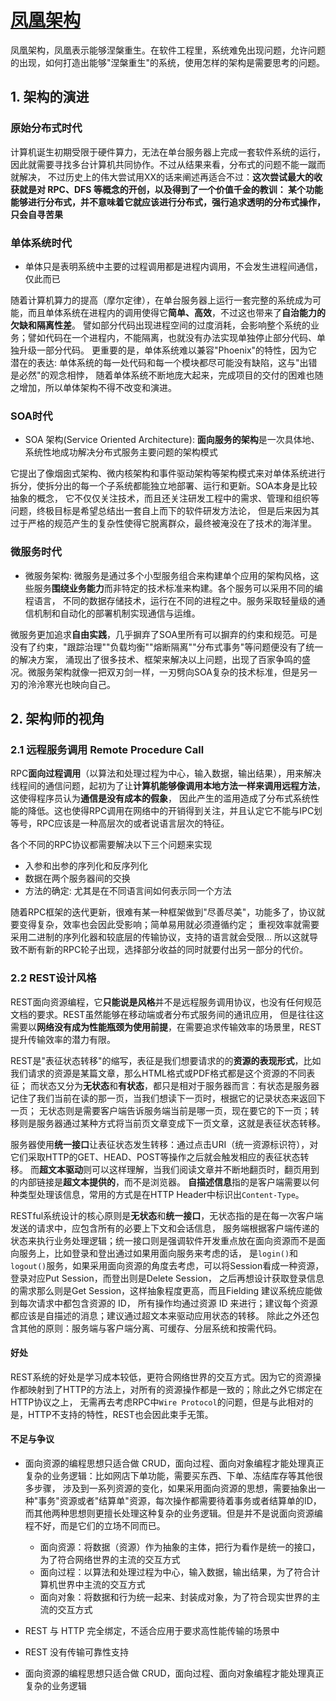 # [凤凰架构](https://icyfenix.cn)

凤凰架构，凤凰表示能够涅槃重生。在软件工程里，系统难免出现问题，允许问题的出现，如何打造出能够"涅槃重生"的系统，使用怎样的架构是需要思考的问题。

## 1. 架构的演进

### 原始分布式时代

计算机诞生初期受限于硬件算力，无法在单台服务器上完成一套软件系统的运行，因此就需要寻找多台计算机共同协作。不过从结果来看，分布式的问题不能一蹴而就解决，
不过历史上的伟大尝试用XX的话来阐述再适合不过：**这次尝试最大的收获就是对 RPC、DFS 等概念的开创，以及得到了一个价值千金的教训：
某个功能能够进行分布式，并不意味着它就应该进行分布式，强行追求透明的分布式操作，只会自寻苦果**

### 单体系统时代

- 单体只是表明系统中主要的过程调用都是进程内调用，不会发生进程间通信，仅此而已

随着计算机算力的提高（摩尔定律），在单台服务器上运行一套完整的系统成为可能，而且单体系统在进程内的调用使得它**简单、高效**，不过这也带来了**自治能力的欠缺和隔离性差**。
譬如部分代码出现进程空间的过度消耗，会影响整个系统的业务；譬如代码在一个进程内，不能隔离，也就没有办法实现单独停止部分代码、单独升级一部分代码。
更重要的是，单体系统难以兼容"Phoenix"的特性，因为它潜在的表达: 单体系统的每一处代码和每一个模块都尽可能没有缺陷，这与"出错是必然"的观念相悖，
随着单体系统不断地庞大起来，完成项目的交付的困难也随之增加，所以单体架构不得不改变和演进。

### SOA时代

- SOA 架构(Service Oriented Architecture): **面向服务的架构**是一次具体地、系统性地成功解决分布式服务主要问题的架构模式

它提出了像烟囱式架构、微内核架构和事件驱动架构等架构模式来对单体系统进行拆分，使拆分出的每一个子系统都能独立地部署、运行和更新。SOA本身是比较抽象的概念，
它不仅仅关注技术，而且还关注研发工程中的需求、管理和组织等问题，终极目标是希望总结出一套自上而下的软件研发方法论，
但是后来因为其过于严格的规范产生的复杂性使得它脱离群众，最终被淹没在了技术的海洋里。

### 微服务时代

- 微服务架构: 微服务是通过多个小型服务组合来构建单个应用的架构风格，这些服务**围绕业务能力**而非特定的技术标准来构建。各个服务可以采用不同的编程语言，
  不同的数据存储技术，运行在不同的进程之中。服务采取轻量级的通信机制和自动化的部署机制实现通信与运维。

微服务更加追求**自由实践**，几乎摒弃了SOA里所有可以摒弃的约束和规范。可是没有了约束，"跟踪治理""负载均衡""熔断隔离""分布式事务"等问题便没有了统一的解决方案，
涌现出了很多技术、框架来解决以上问题，出现了百家争鸣的盛况。微服务架构就像一把双刃剑一样，一刃劈向SOA复杂的技术标准，但是另一刃的泠泠寒光也映向自己。

## 2. 架构师的视角

### 2.1 远程服务调用 Remote Procedure Call

RPC**面向过程调用**（以算法和处理过程为中心，输入数据，输出结果），用来解决线程间的通信问题，起初为了让**计算机能够像调用本地方法一样来调用远程方法**，这使得程序员认为**通信是没有成本的假象**，
因此产生的滥用造成了分布式系统性能的降低。这也使得RPC调用在网络中的开销得到关注，并且认定它不能与IPC划等号，RPC应该是一种高层次的或者说语言层次的特征。

各个不同的RPC协议都需要解决以下三个问题来实现
- 入参和出参的序列化和反序列化
- 数据在两个服务器间的交换
- 方法的确定: 尤其是在不同语言间如何表示同一个方法

随着RPC框架的迭代更新，很难有某一种框架做到"尽善尽美"，功能多了，协议就要变得复杂，效率也会因此受影响；简单易用就必须遵循约定；
重视效率就需要采用二进制的序列化器和较底层的传输协议，支持的语言就会受限... 所以这就导致不断有新的RPC轮子出现，选择部分收益的同时就要付出另一部分的代价。

### 2.2 REST设计风格

REST面向资源编程，它**只能说是风格**并不是远程服务调用协议，也没有任何规范文档的要求。REST虽然能够在移动端或者分布式服务间的通讯应用，
但是往往这需要以**网络没有成为性能瓶颈为使用前提**，在需要追求传输效率的场景里，REST 提升传输效率的潜力有限。

REST是"表征状态转移"的缩写，表征是我们想要请求的的**资源的表现形式**，比如我们请求的资源是某篇文章，那么HTML格式或PDF格式都是这个资源的不同表征；
而状态又分为**无状态**和**有状态**，都只是相对于服务器而言：有状态是服务器记住了我们当前在读的那一页，当我们想读下一页时，根据它的记录状态来返回下一页；
无状态则是需要客户端告诉服务端当前是哪一页，现在要它的下一页；转移则是服务器通过某种方式将当前页文章变成下一页文章，这就是表征状态转移。

服务器使用**统一接口**让表征状态发生转移：通过点击URI（统一资源标识符），对它们采取HTTP的GET、HEAD、POST等操作之后就会触发相应的表征状态转移。
而**超文本驱动**则可以这样理解，当我们阅读文章并不断地翻页时，翻页用到的内部链接是**超文本提供的**，而不是浏览器。
**自描述信息**指的是客户端需要以何种类型处理该信息，常用的方式是在HTTP Header中标识出`Content-Type`。

RESTful系统设计的核心原则是**无状态**和**统一接口**，无状态指的是在每一次客户端发送的请求中，应包含所有的必要上下文和会话信息，
服务端根据客户端传递的状态来执行业务处理逻辑；统一接口则是强调软件开发重点放在面向资源而不是面向服务上，比如登录和登出通过如果用面向服务来考虑的话，
是`login()`和`logout()`服务，如果采用面向资源的角度去考虑，可以将Session看成一种资源，登录对应Put Session，而登出则是Delete Session，
之后再想设计获取登录信息的需求那么则是Get Session，这样抽象程度更高，而且Fielding 建议系统应能做到每次请求中都包含资源的 ID，
所有操作均通过资源 ID 来进行；建议每个资源都应该是自描述的消息；建议通过超文本来驱动应用状态的转移。
除此之外还包含其他的原则：服务端与客户端分离、可缓存、分层系统和按需代码。

#### 好处

REST系统的好处是学习成本较低，更符合网络世界的交互方式。因为它的资源操作都映射到了HTTP的方法上，对所有的资源操作都是一致的；除此之外它绑定在HTTP协议之上，
无需再去考虑RPC中`Wire Protocol`的问题，但是与此相对的是，HTTP不支持的特性，REST也会因此束手无策。

#### 不足与争议

- 面向资源的编程思想只适合做 CRUD，面向过程、面向对象编程才能处理真正复杂的业务逻辑：比如网店下单功能，需要买东西、下单、冻结库存等其他很多步骤，
  涉及到一系列资源的变化，如果采用面向资源的思想，需要抽象出一种"事务"资源或者"结算单"资源，每次操作都需要待着事务或者结算单的ID，
  而其他两种思想则更擅长处理这种复杂的业务逻辑。但是并不是说面向资源编程不好，而是它们的立场不同而已。
  - 面向资源：将数据（资源）作为抽象的主体，把行为看作是统一的接口，为了符合网络世界的主流的交互方式
  - 面向过程：以算法和处理过程为中心，输入数据，输出结果，为了符合计算机世界中主流的交互方式
  - 面向对象：将数据和行为统一起来、封装成对象，为了符合现实世界的主流的交互方式
  
- REST 与 HTTP 完全绑定，不适合应用于要求高性能传输的场景中
- REST 没有传输可靠性支持
- 面向资源的编程思想只适合做 CRUD，面向过程、面向对象编程才能处理真正复杂的业务逻辑